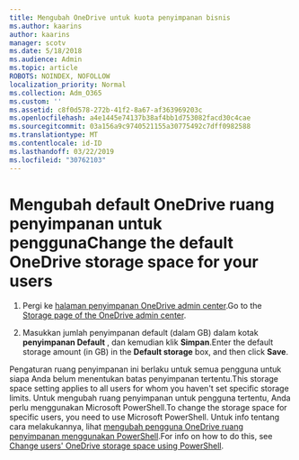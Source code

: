```yaml
---
title: Mengubah OneDrive untuk kuota penyimpanan bisnis
ms.author: kaarins
author: kaarins
manager: scotv
ms.date: 5/18/2018
ms.audience: Admin
ms.topic: article
ROBOTS: NOINDEX, NOFOLLOW
localization_priority: Normal
ms.collection: Adm_O365
ms.custom: ''
ms.assetid: c8f0d578-272b-41f2-8a67-af363969203c
ms.openlocfilehash: a4e1445e74137b38af4bb1d753082facd30c4cae
ms.sourcegitcommit: 03a156a9c9740521155a30775492c7dff0982588
ms.translationtype: MT
ms.contentlocale: id-ID
ms.lasthandoff: 03/22/2019
ms.locfileid: "30762103"
---
```

# <a name="change-the-default-onedrive-storage-space-for-your-users"></a><span data-ttu-id="46fb4-102">Mengubah default OneDrive ruang penyimpanan untuk pengguna</span><span class="sxs-lookup"><span data-stu-id="46fb4-102">Change the default OneDrive storage space for your users</span></span>

1. <span data-ttu-id="46fb4-103">Pergi ke [halaman penyimpanan OneDrive admin center](https://admin.onedrive.com/?v=StorageSettings).</span><span class="sxs-lookup"><span data-stu-id="46fb4-103">Go to the [Storage page of the OneDrive admin center](https://admin.onedrive.com/?v=StorageSettings).</span></span>
    
2. <span data-ttu-id="46fb4-104">Masukkan jumlah penyimpanan default (dalam GB) dalam kotak **penyimpanan Default** , dan kemudian klik **Simpan**.</span><span class="sxs-lookup"><span data-stu-id="46fb4-104">Enter the default storage amount (in GB) in the **Default storage** box, and then click **Save**.</span></span>
    
<span data-ttu-id="46fb4-105">Pengaturan ruang penyimpanan ini berlaku untuk semua pengguna untuk siapa Anda belum menentukan batas penyimpanan tertentu.</span><span class="sxs-lookup"><span data-stu-id="46fb4-105">This storage space setting applies to all users for whom you haven't set specific storage limits.</span></span> <span data-ttu-id="46fb4-106">Untuk mengubah ruang penyimpanan untuk pengguna tertentu, Anda perlu menggunakan Microsoft PowerShell.</span><span class="sxs-lookup"><span data-stu-id="46fb4-106">To change the storage space for specific users, you need to use Microsoft PowerShell.</span></span> <span data-ttu-id="46fb4-107">Untuk info tentang cara melakukannya, lihat [mengubah pengguna OneDrive ruang penyimpanan menggunakan PowerShell](https://go.microsoft.com/fwlink/?linkid=866402).</span><span class="sxs-lookup"><span data-stu-id="46fb4-107">For info on how to do this, see [Change users' OneDrive storage space using PowerShell](https://go.microsoft.com/fwlink/?linkid=866402).</span></span>
  

